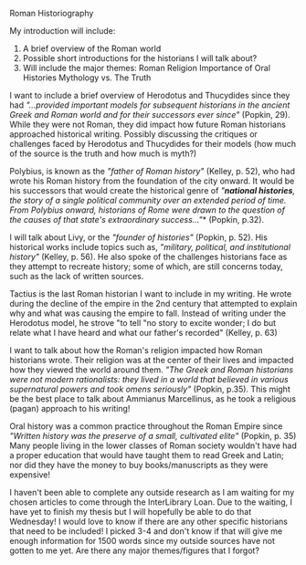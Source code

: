 Roman Historiography

My introduction will include:
1. A brief overview of the Roman world
2. Possible short introductions for the historians I will talk about?
3. Will include the major themes:
      Roman Religion
      Importance of Oral Histories
      Mythology vs. The Truth

I want to include a brief overview of Herodotus and Thucydides since they had *"...provided important models for subsequent historians in the ancient Greek and Roman world and for their successors ever since"* (Popkin, 29). While they were not Roman, they did impact how future Roman historians approached historical writing. Possibly discussing the critiques or challenges faced by Herodotus and Thucydides for their models (how much of the source is the truth and how much is myth?)

Polybius, is known as the *"father of Roman history"* (Kelley, p. 52), who had wrote his Roman history from the foundation of the city onward. It would be his successors that would create the historical genre of *"**national histories**, the story of a single political community over an extended period of time. From Polybius onward, historians of Rome were drawn to the question of the causes of that state's extraordinary success..."** (Popkin, p.32). 

I will talk about Livy, or the *"founder of histories"* (Popkin, p. 52). His historical works include topics such as, *"military, political, and institutional history"* (Kelley, p. 56). He also spoke of the challenges historians face as they attempt to recreate history; some of which, are still concerns today, such as the lack of written sources. 

Tactius is the last Roman historian I want to include in my writing. He wrote during the decline of the empire in the 2nd century that attempted to explain why and what was causing the empire to fall. Instead of writing under the Herodotus model, he strove "to tell "no story to excite wonder; I do but relate what I have heard and what our father's recorded" (Kelley, p. 63)

I want to talk about how the Roman's religion impacted how Roman historians wrote. Their religion was at the center of their lives and impacted how they viewed the world around them. *"The Greek and Roman historians were not modern rationalists: they lived in a world that believed in various supernatural powers and took omens seriously"* (Popkin, p.35). This might be the best place to talk about Ammianus Marcellinus, as he took a religious (pagan) approach to his writing!

Oral history was a common practice throughout the Roman Empire since *"Written history was the preserve of a small, cultivated elite"* (Popkin, p. 35) Many people living in the lower classes of Roman society wouldn't have had a proper education that would have taught them to read Greek and Latin; nor did they have the money to buy books/manuscripts as they were expensive!



I haven't been able to complete any outside research as I am waiting for my chosen articles to come through the InterLibrary Loan. Due to the waiting, I have yet to finish my thesis but I will hopefully be able to do that Wednesday! I would love to know if there are any other specific historians that need to be included! I picked 3-4 and don't know if that will give me enough information for 1500 words since my outside sources have not gotten to me yet. Are there any major themes/figures that I forgot?

